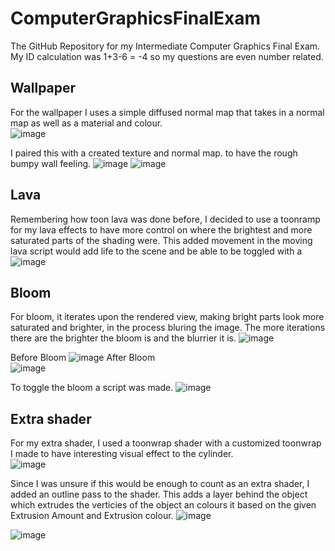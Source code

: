 # ComputerGraphicsFinalExam
 The GitHub Repository for my Intermediate Computer Graphics Final Exam.  
 My ID calculation was 1+3-6 = -4 so my questions are even number related.  
 
 ## Wallpaper
 For the wallpaper I uses a simple diffused normal map that takes in a normal map as well as a material and colour.  
 ![image](https://user-images.githubusercontent.com/69608587/233697440-bdb15c67-355f-41ba-a73b-093a785b18c2.png)

I paired this with a created texture and normal map. to have the rough bumpy wall feeling. 
![image](https://user-images.githubusercontent.com/69608587/233698393-c85c3fbc-2676-46cb-b4f4-10a923eaa84f.png)
![image](https://user-images.githubusercontent.com/69608587/233698444-4cc24fc5-1e3c-420c-9646-463799e912e1.png)



## Lava
Remembering how toon lava was done before, I decided to use a toonramp for my lava effects to have more control on where the brightest and more saturated parts of the shading were. This added movement in the moving lava script would add life to the scene and be able to be toggled with a 
![image](https://user-images.githubusercontent.com/69608587/233705625-400994b7-54f5-4b1d-ad35-fc5d8240472b.png)


## Bloom
For bloom, it iterates upon the rendered view, making bright parts look more saturated and brighter, in the process bluring the image.  The more iterations there are the brighter the bloom is and the blurrier it is. 
![image](https://user-images.githubusercontent.com/69608587/233710612-b33b224a-af6c-4b01-816f-f30c439e0e8e.png)

Before Bloom 
![image](https://user-images.githubusercontent.com/69608587/233705682-4da61a82-353c-467b-a0ee-dc5187bd8e7d.png)
After Bloom  
![image](https://user-images.githubusercontent.com/69608587/233705707-a51484cf-b630-41e8-a2b5-950037aa1703.png)

To toggle the bloom a script was made. 
![image](https://user-images.githubusercontent.com/69608587/233710537-0e7344cd-1e8d-49cb-b8d3-c909506085d6.png)


## Extra shader
For my extra shader, I used a toonwrap shader with a customized toonwrap I made to have interesting visual effect to the cylinder.  
![image](https://user-images.githubusercontent.com/69608587/233707064-de62c85f-f461-49ef-94cc-8a229f265324.png)

Since I was unsure if this would be enough to count as an extra shader, I added an outline pass to the shader.  This adds a layer behind the object which extrudes the verticies of the object an colours it based on the given Extrusion Amount and Extrusion colour. 
![image](https://user-images.githubusercontent.com/69608587/233707529-42fefe1f-49f6-49cf-a5d2-a785eec4cf93.png)


![image](https://user-images.githubusercontent.com/69608587/233706069-b0862751-80f9-481e-a8f4-4316ba40e41b.png)
